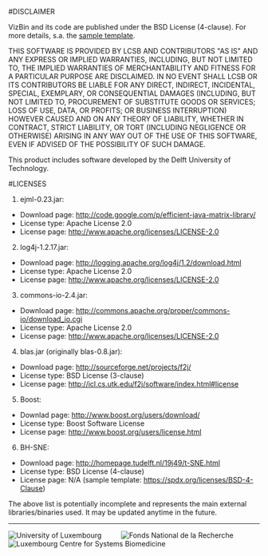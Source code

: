 #DISCLAIMER

VizBin and its code are published under the BSD License (4-clause). 
For more details, s.a. the [sample template](https://spdx.org/licenses/BSD-4-Clause).

THIS SOFTWARE IS PROVIDED BY LCSB AND CONTRIBUTORS "AS IS" AND ANY
EXPRESS OR IMPLIED WARRANTIES, INCLUDING, BUT NOT LIMITED TO, THE
IMPLIED WARRANTIES OF MERCHANTABILITY AND FITNESS FOR A PARTICULAR
PURPOSE ARE DISCLAIMED. IN NO EVENT SHALL LCSB OR ITS CONTRIBUTORS BE
LIABLE FOR ANY DIRECT, INDIRECT, INCIDENTAL, SPECIAL, EXEMPLARY, OR
CONSEQUENTIAL DAMAGES (INCLUDING, BUT NOT LIMITED TO, PROCUREMENT OF
SUBSTITUTE GOODS OR SERVICES; LOSS OF USE, DATA, OR PROFITS; OR
BUSINESS INTERRUPTION) HOWEVER CAUSED AND ON ANY THEORY OF LIABILITY,
WHETHER IN CONTRACT, STRICT LIABILITY, OR TORT (INCLUDING NEGLIGENCE
OR OTHERWISE) ARISING IN ANY WAY OUT OF THE USE OF THIS SOFTWARE, EVEN
IF ADVISED OF THE POSSIBILITY OF SUCH DAMAGE.

This product includes software developed by the Delft University of Technology.

#LICENSES

1. ejml-0.23.jar:
 - Download page: http://code.google.com/p/efficient-java-matrix-library/
 - License type: Apache License 2.0
 - License page: http://www.apache.org/licenses/LICENSE-2.0

2. log4j-1.2.17.jar: 
 - Download page: http://logging.apache.org/log4j/1.2/download.html
 - License type: Apache License 2.0
 - License page: http://www.apache.org/licenses/LICENSE-2.0

3. commons-io-2.4.jar:
 - Download page: http://commons.apache.org/proper/commons-io/download_io.cgi
 - License type: Apache License 2.0
 - License page: http://www.apache.org/licenses/LICENSE-2.0

4. blas.jar (originally blas-0.8.jar):
 - Download page: http://sourceforge.net/projects/f2j/
 - License type: BSD License (3-clause)
 - License page: http://icl.cs.utk.edu/f2j/software/index.html#license

5. Boost:
 - Downlad page: http://www.boost.org/users/download/
 - License type: Boost Software License
 - License page: http://www.boost.org/users/license.html

6. BH-SNE:
 - Download page: http://homepage.tudelft.nl/19j49/t-SNE.html
 - License type: BSD License (4-clause)
 - License page: N/A (sample template: https://spdx.org/licenses/BSD-4-Clause)

The above list is potentially incomplete and represents the main external libraries/binaries used. It may be updated anytime in the future.

------
![University of Luxembourg](http://claczny.github.io/VizBin/images/Logo_Uni_quadri_88px.jpg) &nbsp;&nbsp;&nbsp;&nbsp;&nbsp;&nbsp;&nbsp;&nbsp; ![Fonds National de la Recherche](http://claczny.github.io/VizBin/images/fnr.gif) &nbsp;&nbsp;&nbsp;&nbsp;&nbsp;&nbsp;&nbsp;&nbsp; ![Luxembourg Centre for Systems Biomedicine](http://claczny.github.io/VizBin/images/LCSB_short_large_RGB_88px.jpg)
